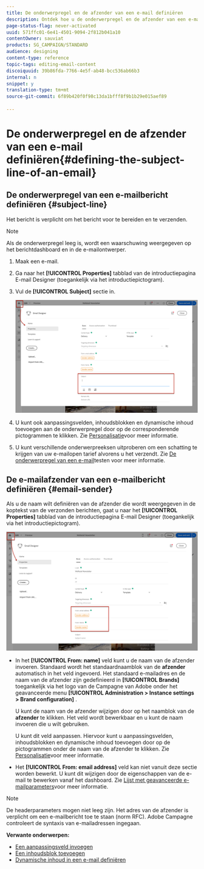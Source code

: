 ```yaml
---
title: De onderwerpregel en de afzender van een e-mail definiëren
description: Ontdek hoe u de onderwerpregel en de afzender van een e-mailbericht kunt definiëren in de e-mailontwerper.
page-status-flag: never-activated
uuid: 571ffc01-6e41-4501-9094-2f812b041a10
contentOwner: sauviat
products: SG_CAMPAIGN/STANDARD
audience: designing
content-type: reference
topic-tags: editing-email-content
discoiquuid: 39b86fda-7766-4e5f-ab48-bcc536ab66b3
internal: n
snippet: y
translation-type: tm+mt
source-git-commit: 6f89b420f0f98c13da1bfff8f9b1b29e015aef89

---
```



# De onderwerpregel en de afzender van een e-mail definiëren{#defining-the-subject-line-of-an-email}

## De onderwerpregel van een e-mailbericht definiëren {#subject-line}

Het bericht is verplicht om het bericht voor te bereiden en te verzenden.

>[!NOTE]
>
>Als de onderwerpregel leeg is, wordt een waarschuwing weergegeven op het berichtdashboard en in de e-mailontwerper.

1. Maak een e-mail.
1. Ga naar het **[!UICONTROL Properties]** tabblad van de introductiepagina E-mail Designer (toegankelijk via het introductiepictogram).
1. Vul de **[!UICONTROL Subject]** sectie in.

   ![](assets/email_designer_subject.png)

1. U kunt ook aanpassingsvelden, inhoudsblokken en dynamische inhoud toevoegen aan de onderwerpregel door op de corresponderende pictogrammen te klikken. Zie [Personalisatie](../../designing/using/personalization.md)voor meer informatie.
1. U kunt verschillende onderwerpreeksen uitproberen om een schatting te krijgen van uw e-mailopen tarief alvorens u het verzendt. Zie [De onderwerpregel van een e-mail](../../sending/using/testing-subject-line-email.md)testen voor meer informatie.

## De e-mailafzender van een e-mailbericht definiëren {#email-sender}

Als u de naam wilt definiëren van de afzender die wordt weergegeven in de koptekst van de verzonden berichten, gaat u naar het **[!UICONTROL Properties]** tabblad van de introductiepagina E-mail Designer (toegankelijk via het introductiepictogram).

![](assets/delivery_content_edition16.png)

* In het **[!UICONTROL From: name]** veld kunt u de naam van de afzender invoeren. Standaard wordt het standaardnaamblok van de **afzender** automatisch in het veld ingevoerd. Het standaard e-mailadres en de naam van de afzender zijn gedefinieerd in **[!UICONTROL Brands]** toegankelijk via het logo van de Campagne van Adobe onder het geavanceerde menu **[!UICONTROL Administration > Instance settings > Brand configuration]** .

   U kunt de naam van de afzender wijzigen door op het naamblok van de **afzender** te klikken. Het veld wordt bewerkbaar en u kunt de naam invoeren die u wilt gebruiken.

   U kunt dit veld aanpassen. Hiervoor kunt u aanpassingsvelden, inhoudsblokken en dynamische inhoud toevoegen door op de pictogrammen onder de naam van de afzender te klikken. Zie [Personalisatie](../../designing/using/personalization.md)voor meer informatie.

* Het **[!UICONTROL From: email address]** veld kan niet vanuit deze sectie worden bewerkt. U kunt dit wijzigen door de eigenschappen van de e-mail te bewerken vanaf het dashboard. Zie [Lijst met geavanceerde e-mailparameters](../../administration/using/configuring-email-channel.md#advanced-parameters)voor meer informatie.

>[!NOTE]
>
>De headerparameters mogen niet leeg zijn. Het adres van de afzender is verplicht om een e-mailbericht toe te staan (norm RFC). Adobe Campagne controleert de syntaxis van e-mailadressen ingegaan.

**Verwante onderwerpen:**

* [Een aanpassingsveld invoegen](../../designing/using/personalization.md#inserting-a-personalization-field)
* [Een inhoudsblok toevoegen](../../designing/using/personalization.md#adding-a-content-block)
* [Dynamische inhoud in een e-mail definiëren](../../designing/using/personalization.md#defining-dynamic-content-in-an-email)
